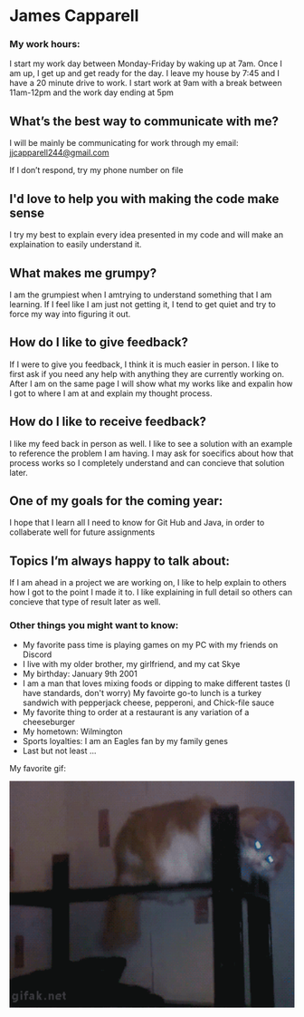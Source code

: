 
# James Capparell


### My work hours:
I start my work day between Monday-Friday by waking up at 7am. Once I am up, I get up and get ready for the day. I leave my house by 7:45 and I have a 20 minute drive to work. I start work at 9am with a break between 11am-12pm and the work day ending at 5pm

## What’s the best way to communicate with me?
I will be mainly be communicating for work through my email: jjcapparell244@gmail.com

If I don’t respond, try my phone number on file

## I'd love to help you with making the code make sense
I try my best to explain every idea presented in my code and will make an explaination to easily understand it.

## What makes me grumpy?
I am the grumpiest when I amtrying to understand something that I am learning. If I feel like I am just not getting it, I tend to get quiet and try to force my way into figuring it out.
	
## How do I like to give feedback?
If I were to give you feedback, I think it is much easier in person. I like to first ask if you need any help with anything they are currently working on. After I am on the same page I will show what my works like and expalin how I got to where I am at and explain my thought process.

## How do I like to receive feedback?
I like my feed back in person as well. I like to see a solution with an example to reference the problem I am having. I may ask for soecifics about how that process works so I completely understand and can concieve that solution later.

## One of my goals for the coming year:
I hope that I learn all I need to know for Git Hub and Java, in order to collaberate well for future assignments

## Topics I’m always happy to talk about:
If I am ahead in a project we are working on, I like to help explain to others how I got to the point I made it to. I like explaining in full detail so others can concieve that type of result later as well.

### Other things you might want to know:

* My favorite pass time is playing games on my PC with my friends on Discord
* I live with my older brother, my girlfriend, and my cat Skye
* My birthday: January 9th 2001
* I am a man that loves mixing foods or dipping to make different tastes (I have standards, don't worry) My favoirte go-to lunch is a turkey sandwich with pepperjack cheese, pepperoni, and Chick-file sauce
* My favorite thing to order at a restaurant is any variation of a cheeseburger
* My hometown: Wilmington
* Sports loyalties: I am an Eagles fan by my family genes
* Last but not least ...

My favorite gif:


<img src="images/27.gif" height=400 />